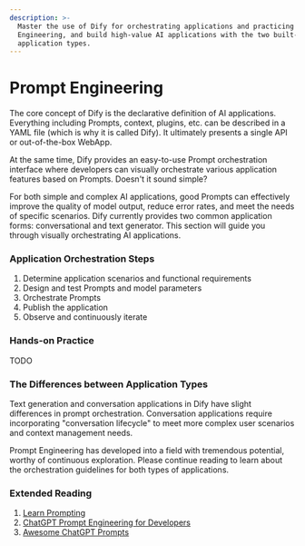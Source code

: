 ```yaml
---
description: >-
  Master the use of Dify for orchestrating applications and practicing Prompt
  Engineering, and build high-value AI applications with the two built-in
  application types.
---
```


# Prompt Engineering

The core concept of Dify is the declarative definition of AI applications. Everything including Prompts, context, plugins, etc. can be described in a YAML file (which is why it is called Dify). It ultimately presents a single API or out-of-the-box WebApp.

At the same time, Dify provides an easy-to-use Prompt orchestration interface where developers can visually orchestrate various application features based on Prompts. Doesn't it sound simple?

For both simple and complex AI applications, good Prompts can effectively improve the quality of model output, reduce error rates, and meet the needs of specific scenarios. Dify currently provides two common application forms: conversational and text generator. This section will guide you through visually orchestrating AI applications.

### Application Orchestration Steps

1. Determine application scenarios and functional requirements
2. Design and test Prompts and model parameters
3. Orchestrate Prompts
4. Publish the application
5. Observe and continuously iterate

### Hands-on Practice

TODO

### The Differences between Application Types

Text generation and conversation applications in Dify have slight differences in prompt orchestration. Conversation applications require incorporating "conversation lifecycle" to meet more complex user scenarios and context management needs.

Prompt Engineering has developed into a field with tremendous potential, worthy of continuous exploration. Please continue reading to learn about the orchestration guidelines for both types of applications.

### Extended Reading

1. [Learn Prompting](https://learnprompting.org/)
2. [ChatGPT Prompt Engineering for Developers](https://www.deeplearning.ai/short-courses/chatgpt-prompt-engineering-for-developers/)
3. [Awesome ChatGPT Prompts](https://github.com/f/awesome-chatgpt-prompts)

